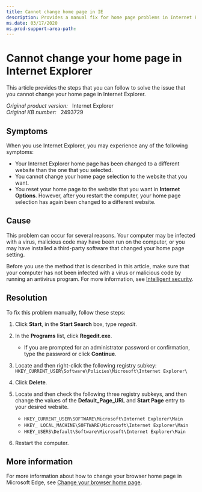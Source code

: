 ```yaml
---
title: Cannot change home page in IE
description: Provides a manual fix for home page problems in Internet Explorer.
ms.date: 03/17/2020
ms.prod-support-area-path: 
---
```

# Cannot change your home page in Internet Explorer

This article provides the steps that you can follow to solve the issue that you cannot change your home page in Internet Explorer.

_Original product version:_ &nbsp; Internet Explorer  
_Original KB number:_ &nbsp; 2493729

## Symptoms

When you use Internet Explorer, you may experience any of the following symptoms:

- Your Internet Explorer home page has been changed to a different website than the one that you selected.
- You cannot change your home page selection to the website that you want.
- You reset your home page to the website that you want in **Internet Options**. However, after you restart the computer, your home page selection has again been changed to a different website.

## Cause

This problem can occur for several reasons. Your computer may be infected with a virus, malicious code may have been run on the computer, or you may have installed a third-party software that changed your home page setting.

Before you use the method that is described in this article, make sure that your computer has not been infected with a virus or malicious code by running an antivirus program. For more information, see [Intelligent security](https://www.microsoft.com/security?rtc=1).

## Resolution

To fix this problem manually, follow these steps:

1. Click **Start**, in the **Start Search** box, type *regedit*.

2. In the **Programs** list, click **Regedit.exe**.

   - If you are prompted for an administrator password or confirmation, type the password or click **Continue**.

3. Locate and then right-click the following registry subkey:  
    `HKEY_CURRENT_USER\Software\Policies\Microsoft\Internet Explorer\`

4. Click **Delete**.

5. Locate and then check the following three registry subkeys, and then change the values of the **Default_Page_URL** and **Start Page** entry to your desired website.

   - `HKEY_CURRENT_USER\SOFTWARE\Microsoft\Internet Explorer\Main`
   - `HKEY_ LOCAL_MACHINE\SOFTWARE\Microsoft\Internet Explorer\Main`
   - `HKEY_USERS\Default\Software\Microsoft\Internet Explorer\Main`

6. Restart the computer.

## More information

For more information about how to change your browser home page in Microsoft Edge, see [Change your browser home page](https://support.microsoft.com/help/4027577).
